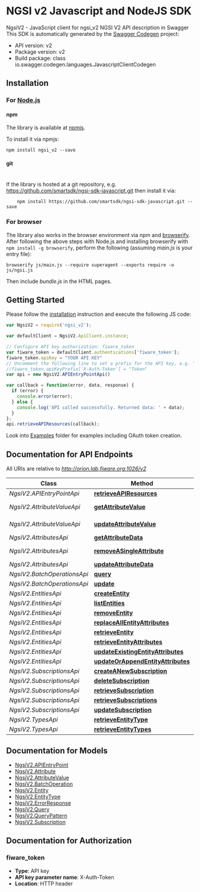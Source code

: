# NGSI v2 Javascript and NodeJS SDK

NgsiV2 - JavaScript client for ngsi_v2
NGSI V2 API description in Swagger
This SDK is automatically generated by the [Swagger Codegen](https://github.com/swagger-api/swagger-codegen) project:

- API version: v2
- Package version: v2
- Build package: class io.swagger.codegen.languages.JavascriptClientCodegen

## Installation

### For [Node.js](https://nodejs.org/)

#### npm

The library is available at [npmjs](https://www.npmjs.com/package/ngsi_v2).

To install it via npmjs:

```shell
npm install ngsi_v2 --save
```

#### git
#
If the library is hosted at a git repository, e.g.
https://github.com/smartsdk/ngsi-sdk-javascript.git
then install it via:

```shell
    npm install https://github.com/smartsdk/ngsi-sdk-javascript.git --save
```

### For browser

The library also works in the browser environment via npm and [browserify](http://browserify.org/). After following
the above steps with Node.js and installing browserify with `npm install -g browserify`,
perform the following (assuming *main.js* is your entry file):

```shell
browserify js/main.js --require superagent --exports require -o js/ngsi.js
```

Then include *bundle.js* in the HTML pages.

## Getting Started

Please follow the [installation](#installation) instruction and execute the following JS code:

```javascript
var NgsiV2 = require('ngsi_v2');

var defaultClient = NgsiV2.ApiClient.instance;

// Configure API key authorization: fiware_token
var fiware_token = defaultClient.authentications['fiware_token'];
fiware_token.apiKey = "YOUR API KEY"
// Uncomment the following line to set a prefix for the API key, e.g. "Token" (defaults to null)
//fiware_token.apiKeyPrefix['X-Auth-Token'] = "Token"
var api = new NgsiV2.APIEntryPointApi()

var callback = function(error, data, response) {
  if (error) {
    console.error(error);
  } else {
    console.log('API called successfully. Returned data: ' + data);
  }
};
api.retrieveAPIResources(callback);

```

Look into [Examples](examples) folder for examples including OAuth token creation.

## Documentation for API Endpoints

All URIs are relative to *http://orion.lab.fiware.org:1026/v2*

Class | Method | HTTP request | Description
------------ | ------------- | ------------- | -------------
*NgsiV2.APIEntryPointApi* | [**retrieveAPIResources**](docs/APIEntryPointApi.md#retrieveAPIResources) | **GET** / |
*NgsiV2.AttributeValueApi* | [**getAttributeValue**](docs/AttributeValueApi.md#getAttributeValue) | **GET** /entities/{entityId}/attrs/{attrName}/value |
*NgsiV2.AttributeValueApi* | [**updateAttributeValue**](docs/AttributeValueApi.md#updateAttributeValue) | **PUT** /entities/{entityId}/attrs/{attrName}/value |
*NgsiV2.AttributesApi* | [**getAttributeData**](docs/AttributesApi.md#getAttributeData) | **GET** /entities/{entityId}/attrs/{attrName} |
*NgsiV2.AttributesApi* | [**removeASingleAttribute**](docs/AttributesApi.md#removeASingleAttribute) | **DELETE** /entities/{entityId}/attrs/{attrName} |
*NgsiV2.AttributesApi* | [**updateAttributeData**](docs/AttributesApi.md#updateAttributeData) | **PUT** /entities/{entityId}/attrs/{attrName} |
*NgsiV2.BatchOperationsApi* | [**query**](docs/BatchOperationsApi.md#query) | **POST** /op/query |
*NgsiV2.BatchOperationsApi* | [**update**](docs/BatchOperationsApi.md#update) | **POST** /op/update |
*NgsiV2.EntitiesApi* | [**createEntity**](docs/EntitiesApi.md#createEntity) | **POST** /entities |
*NgsiV2.EntitiesApi* | [**listEntities**](docs/EntitiesApi.md#listEntities) | **GET** /entities |
*NgsiV2.EntitiesApi* | [**removeEntity**](docs/EntitiesApi.md#removeEntity) | **DELETE** /entities/{entityId} |
*NgsiV2.EntitiesApi* | [**replaceAllEntityAttributes**](docs/EntitiesApi.md#replaceAllEntityAttributes) | **PUT** /entities/{entityId}/attrs |
*NgsiV2.EntitiesApi* | [**retrieveEntity**](docs/EntitiesApi.md#retrieveEntity) | **GET** /entities/{entityId} |
*NgsiV2.EntitiesApi* | [**retrieveEntityAttributes**](docs/EntitiesApi.md#retrieveEntityAttributes) | **GET** /entities/{entityId}/attrs |
*NgsiV2.EntitiesApi* | [**updateExistingEntityAttributes**](docs/EntitiesApi.md#updateExistingEntityAttributes) | **PATCH** /entities/{entityId}/attrs |
*NgsiV2.EntitiesApi* | [**updateOrAppendEntityAttributes**](docs/EntitiesApi.md#updateOrAppendEntityAttributes) | **POST** /entities/{entityId}/attrs |
*NgsiV2.SubscriptionsApi* | [**createANewSubscription**](docs/SubscriptionsApi.md#createANewSubscription) | **POST** /subscriptions |
*NgsiV2.SubscriptionsApi* | [**deleteSubscription**](docs/SubscriptionsApi.md#deleteSubscription) | **DELETE** /subscriptions/{subscriptionId} |
*NgsiV2.SubscriptionsApi* | [**retrieveSubscription**](docs/SubscriptionsApi.md#retrieveSubscription) | **GET** /subscriptions/{subscriptionId} |
*NgsiV2.SubscriptionsApi* | [**retrieveSubscriptions**](docs/SubscriptionsApi.md#retrieveSubscriptions) | **GET** /subscriptions |
*NgsiV2.SubscriptionsApi* | [**updateSubscription**](docs/SubscriptionsApi.md#updateSubscription) | **PATCH** /subscriptions/{subscriptionId} |
*NgsiV2.TypesApi* | [**retrieveEntityType**](docs/TypesApi.md#retrieveEntityType) | **GET** /types/{entityType} |
*NgsiV2.TypesApi* | [**retrieveEntityTypes**](docs/TypesApi.md#retrieveEntityTypes) | **GET** /types/ |


## Documentation for Models
 - [NgsiV2.APIEntryPoint](docs/APIEntryPoint.md)
 - [NgsiV2.Attribute](docs/Attribute.md)
 - [NgsiV2.AttributeValue](docs/AttributeValue.md)
 - [NgsiV2.BatchOperation](docs/BatchOperation.md)
 - [NgsiV2.Entity](docs/Entity.md)
 - [NgsiV2.EntityType](docs/EntityType.md)
 - [NgsiV2.ErrorResponse](docs/ErrorResponse.md)
 - [NgsiV2.Query](docs/Query.md)
 - [NgsiV2.QueryPattern](docs/QueryPattern.md)
 - [NgsiV2.Subscription](docs/Subscription.md)


## Documentation for Authorization

### fiware_token

- **Type**: API key
- **API key parameter name**: X-Auth-Token
- **Location**: HTTP header
